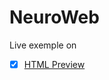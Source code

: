 # NeuroWeb
Live exemple on
- [x] [HTML Preview](https://cdn.rawgit.com/UrsuAndrei/NeuroWeb/45fe7048/index.html)
